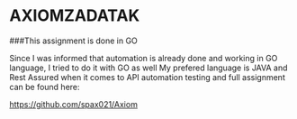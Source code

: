 # AXIOMZADATAK

###This assignment is done in GO

Since I was informed that automation is already done and working in GO language, I tried to do it with GO as well
My prefered language is JAVA and Rest Assured when it comes to API automation testing and full assignment can be found here:

https://github.com/spax021/Axiom